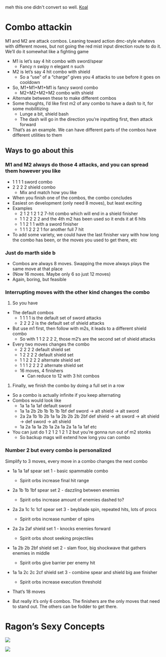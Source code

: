 meh this one didn't convert so well. [Koal](https://docs.google.com/document/d/19QxwHmiLL0ORkXkdVE_uowtixcsOHM6kjcGITx209XE/edit)
# Combo attackin

M1 and M2 are attack combos. Leaning toward action dmc-style whatevs with different moves, but not going the red mist input direction route to do it. We’ll do it somewhat like a fighting game

- M1 is let’s say 4 hit combo with sword/spear
    - Fancy n swipy n elegant n such
- M2 is let’s say 4 hit combo with shield
    - So a “use” of a “charge” gives you 4 attacks to use before it goes on cooldown
- So, M1+M1+M1+M1 is fancy sword combo
    - M2+M2+M2+M2 combo with shield
- Alternate between these to make different combos
- Some thoughts, I’d like first m2 of any combo to have a dash to it, for some mobilitizing
    - Lunge a bit, shield bash
    - The dash will go in the direction you’re inputting first, then attack forward
- That’s as an example. We can have different parts of the combos have different utilities to them

## Ways to go about this

### M1 and M2 always do those 4 attacks, and you can spread them however you like

- 1 1 1 1 sword combo
- 2 2 2 2 shield combo
    - Mix and match how you like
- When you finish one of the combos, the combo concludes
- Easiest on development (only need 8 moves), but least exciting
- Examples
    - 2 1 2 1 2 1 2 7-hit combo which will end in a shield finisher
    - 1 1 2 2 2 2 and the 4th m2 has been used so it ends it at 6 hits
    - 1 1 2 1 1 with a sword finisher
    - 1 1 1 2 2 2 1 for another full 7 hit
- To add some variety, we could have the last finisher vary with how long the combo has been, or the moves you used to get there, etc

### Just do marth side b

- Combos are always 8 moves. Swapping the move always plays the same move at that place
- (Now 16 moves. Maybe only 6 so just 12 moves)
- Again, boring, but feasible

### Interrupting moves with the other kind changes the combo

1. So you have

- The default combos
    - 1 1 1 1 is the default set of sword attacks
    - 2 2 2 2 is the default set of shield attacks
- But use m1 first, then follow with m2s, it leads to a different shield combo
    - So with 1 1 2 2 2 2, those m2’s are the second set of shield attacks
- Every two moves changes the combo
    - 2 2 2 2 default shield set
    - 1 2 2 2 2 default shield set
    - 1 1 2 2 2 2 alternate shield set
    - 1 1 1 2 2 2 2 alternate shield set
    - 16 moves, 4 finishers
        - Can reduce to 12 with 3 hit combos

1. Finally, we finish the combo by doing a full set in a row

- So a combo is actually infinite if you keep alternating
- Combos would look like
    - 1a 1a 1a 1af default sword
    - 1a 1a 2b 2b 1b 1b 1b 1bf def sword → alt shield → alt sword
    - 2a 2a 1b 1b 2b 1a 1a 2b 2b 2b 2bf def shield → alt sword → alt shield → def sword → alt shield
    - 1a 2a 1a 1a 2b 1a 2a 1a 2a 1a 1a 1af etc
- You can just do 1 2 1 2 1 2 1 2 but you’re gonna run out of m2 stonks
    - So backup mags will extend how long you can combo

### Number 2 but every combo is personalized

Simplify to 3 moves, every move in a combo changes the next combo
- 1a 1a 1af spear set 1 - basic spammable combo
	- Spirit orbs increase final hit range
- 2a 1b 1b 1bf spear set 2 - dazzling between enemies
	- Spirit orbs increase amount of enemies dashed to?
- 2a 2a 1c 1c 1cf spear set 3 - beyblade spin, repeated hits, lots of procs
	- Spirit orbs increase number of spins
- 2a 2a 2af shield set 1 - knocks enemies forward
	- Spirit orbs shoot seeking projectiles
- 1a 2b 2b 2bf shield set 2 - slam floor, big shockwave that gathers enemies in middle
	- Spirit orbs give barrier per enemy hit
- 1a 1a 2c 2c 2cf shield set 3 - combine spear and shield big axe finisher
	- Spirit orbs increase execution threshold

- That’s 18 moves
- But really it’s only 6 combos. The finishers are the only moves that need to stand out. The others can be fodder to get there.

# Ragon’s Sexy Concepts

![](Public/RoR/img/Attachment%203.png)

![](<Attachment 1 1.png>)